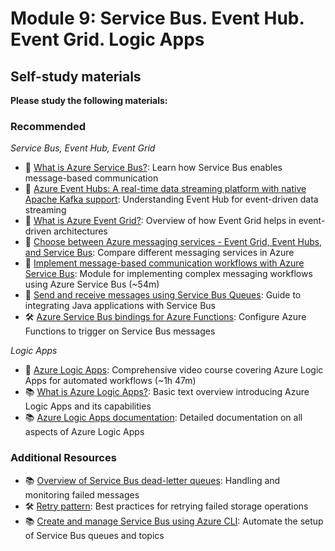 # Module 9: Service Bus. Event Hub. Event Grid. Logic Apps

## Self-study materials

**Please study the following materials:**

### Recommended

*Service Bus, Event Hub, Event Grid*
- 📄 [What is Azure Service Bus?](https://learn.microsoft.com/en-us/azure/service-bus-messaging/service-bus-messaging-overview): Learn how Service Bus enables message-based communication
- 📄 [Azure Event Hubs: A real-time data streaming platform with native Apache Kafka support](https://learn.microsoft.com/en-us/azure/event-hubs/event-hubs-about): Understanding Event Hub for event-driven data streaming
- 📄 [What is Azure Event Grid?](https://learn.microsoft.com/en-us/azure/event-grid/overview): Overview of how Event Grid helps in event-driven architectures
- 📄 [Choose between Azure messaging services - Event Grid, Event Hubs, and Service Bus](https://learn.microsoft.com/en-us/azure/event-grid/compare-messaging-services): Compare different messaging services in Azure
- 📄 [Implement message-based communication workflows with Azure Service Bus](https://docs.microsoft.com/en-us/learn/modules/implement-message-workflows-with-service-bus/): Module for implementing complex messaging workflows using Azure Service Bus (~54m)
- 📄 [Send and receive messages using Service Bus Queues](https://learn.microsoft.com/en-us/azure/service-bus-messaging/service-bus-java-how-to-use-queues): Guide to integrating Java applications with Service Bus
- 🛠️ [Azure Service Bus bindings for Azure Functions](https://learn.microsoft.com/en-us/azure/azure-functions/functions-bindings-service-bus): Configure Azure Functions to trigger on Service Bus messages

*Logic Apps*
- 🎥 [Azure Logic Apps](https://www.linkedin.com/learning/azure-logic-apps/): Comprehensive video course covering Azure Logic Apps for automated workflows (~1h 47m)
- 📚 [What is Azure Logic Apps?](https://learn.microsoft.com/en-us/azure/logic-apps/logic-apps-overview): Basic text overview introducing Azure Logic Apps and its capabilities
- 📚 [Azure Logic Apps documentation](https://learn.microsoft.com/en-us/azure/logic-apps/): Detailed documentation on all aspects of Azure Logic Apps

### Additional Resources

- 📚 [Overview of Service Bus dead-letter queues](https://learn.microsoft.com/en-us/azure/service-bus-messaging/service-bus-dead-letter-queues): Handling and monitoring failed messages
- 🛠️ [Retry pattern](https://learn.microsoft.com/en-us/azure/architecture/patterns/retry): Best practices for retrying failed storage operations
- 📚 [Create and manage Service Bus using Azure CLI](https://learn.microsoft.com/en-us/cli/azure/servicebus): Automate the setup of Service Bus queues and topics
